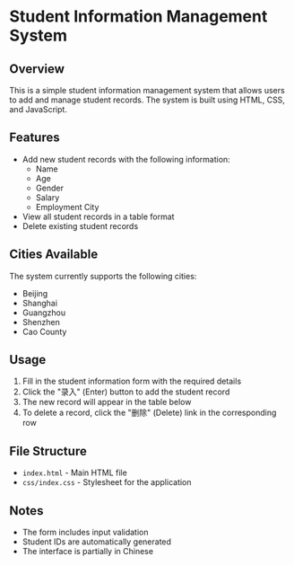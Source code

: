 # Student Information Management System

## Overview
This is a simple student information management system that allows users to add and manage student records. The system is built using HTML, CSS, and JavaScript.

## Features
- Add new student records with the following information:
  - Name
  - Age
  - Gender
  - Salary
  - Employment City
- View all student records in a table format
- Delete existing student records

## Cities Available
The system currently supports the following cities:
- Beijing
- Shanghai
- Guangzhou
- Shenzhen
- Cao County

## Usage
1. Fill in the student information form with the required details
2. Click the "录入" (Enter) button to add the student record
3. The new record will appear in the table below
4. To delete a record, click the "删除" (Delete) link in the corresponding row

## File Structure
- `index.html` - Main HTML file
- `css/index.css` - Stylesheet for the application

## Notes
- The form includes input validation
- Student IDs are automatically generated
- The interface is partially in Chinese
